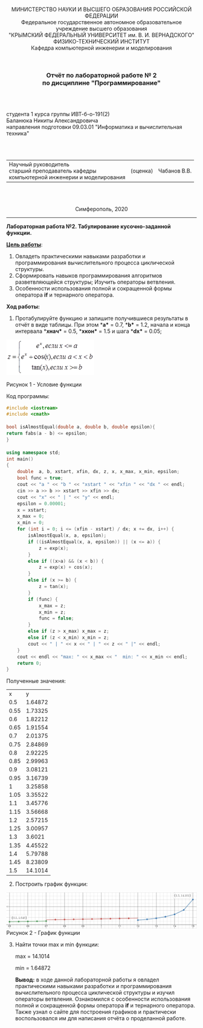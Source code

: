 <p align="center">МИНИСТЕРСТВО НАУКИ  И ВЫСШЕГО ОБРАЗОВАНИЯ РОССИЙСКОЙ ФЕДЕРАЦИИ<br>
Федеральное государственное автономное образовательное учреждение высшего образования<br>
"КРЫМСКИЙ ФЕДЕРАЛЬНЫЙ УНИВЕРСИТЕТ им. В. И. ВЕРНАДСКОГО"<br>
ФИЗИКО-ТЕХНИЧЕСКИЙ ИНСТИТУТ<br>
Кафедра компьютерной инженерии и моделирования</p>
<br>
<h3 align="center">Отчёт по лабораторной работе № 2<br> по дисциплине "Программирование"</h3>
<br><br>
<p>студента 1 курса группы ИВТ-б-о-191(2)<br>
Баланюка Никиты Александровича<br>
направления подготовки 09.03.01 "Информатика и вычислительная техника"</p>
<br><br>
<table>
<tr><td>Научный руководитель<br> старший преподаватель кафедры<br> компьютерной инженерии и моделирования</td>
<td>(оценка)</td>
<td>Чабанов В.В.</td>
</tr>
</table>
<br><br>
<p align="center">Симферополь, 2020</p>
<hr>



**Лабораторная работа №2.  Табулирование  кусочно-заданной функции.**

**<u>Цель работы</u>**:   


1. Овладеть практическими навыками разработки и программирования вычислительного процесса циклической структуры.
2. Сформировать навыков программирования алгоритмов разветвляющейся структуры; Изучить операторы ветвления. 
3. Особенности использования полной и сокращенной формы оператора **if** и тернарного оператора.

**Ход работы:**

1. Протабулируйте функцию и запишите получившиеся результаты в отчёт в виде таблицы. При этом ***a\*** = 0.7, ***b\*** = 1.2, начала и конца интервала ***хнач\*** = 0.5, ***xкон\*** = 1.5 и шага ***dx\*** = 0.05;

![](https://github.com/Nikilstaer12345/Lab/blob/master/%D0%9B%D0%B0%D0%B1%D0%BE%D1%80%D0%B0%D1%82%D0%BE%D1%80%D0%BD%D0%B0%D1%8F%20%E2%84%962/%D0%A0%D0%B8%D1%81%D1%83%D0%BD%D0%BA%D0%B8/%D0%A0%D0%B8%D1%81%D1%83%D0%BD%D0%BE%D0%BA%201%20-%20%D0%A3%D1%81%D0%BB%D0%BE%D0%B2%D0%B8%D0%B5%20%D1%84%D1%83%D0%BD%D0%BA%D1%86%D0%B8%D0%B8.png) 

Рисунок 1 - Условие функции

Код программы:

```cpp
#include <iostream>
#include <cmath>

bool isAlmostEqual(double a, double b, double epsilon){
return fabs(a - b) <= epsilon;
}

using namespace std;
int main()
{
	double  a, b, xstart, xfin, dx, z, x, x_max, x_min, epsilon;
	bool func = true;
	cout << "a " << "b " << "xstart " << "xfin " << "dx " << endl;
	cin >> a >> b >> xstart >> xfin >> dx;
	cout << "x" << " | " << "y" << endl;
	epsilon = 0.00001;
	x = xstart;
	x_max = 0;
	x_min = 0;
	for (int i = 0; i <= (xfin - xstart) / dx; x += dx, i++) {
		isAlmostEqual(x, a, epsilon);
		if ((isAlmostEqual(x, a, epsilon)) || (x <= a)) {
			z = exp(x);
		}
		else if ((x>a) && (x < b)) {
			z = exp(x) + cos(x);
		}
		else if (x >= b) {
			z = tan(x);
		}
		if (func) {
			x_max = z;
			x_min = z;
			func = false;
		}
		else if (z > x_max) x_max = z;
		else if (z < x_min) x_min = z;
		cout << " | " << x << " | " << z << " |" << endl;
	}
	cout << endl << "max: " << x_max << "  min: " << x_min << endl;
	return 0;
}
```

Полученные значения:

<table> 
 <tr>
    <td> x </td>
    <td> y </td>
    </tr> 
 <tr>
    <td> 0.5 </td>
    <td> 1.64872 </td>
    </tr> 
 <tr>
    <td> 0.55 </td>
    <td> 1.73325 </td>
    </tr> 
 <tr>
    <td> 0.6 </td>
    <td> 1.82212 </td>
    </tr> 
 <tr>
    <td> 0.65 </td>
    <td> 1.91554 </td>
    </tr> 
 <tr>
    <td> 0.7 </td>
    <td> 2.01375 </td>
    </tr> 
 <tr>
    <td> 0.75 </td>
    <td> 2.84869 </td>
    </tr>
 <tr>
    <td> 0.8 </td>
    <td> 2.92225 </td>
    </tr>
 <tr>
    <td> 0.85 </td>
    <td> 2.99963 </td>
    </tr>
 <tr>
    <td> 0.9 </td>
    <td> 3.08121 </td>
    </tr>
 <tr>
    <td> 0.95 </td>
    <td> 3.16739 </td>
    </tr>
 <tr>
    <td> 1 </td>
    <td> 3.25858 </td>
    </tr>
 <tr>
    <td> 1.05 </td>
    <td> 3.35522 </td>
    </tr>
<tr>
    <td> 1.1 </td>
    <td> 3.45776 </td>
    </tr>
 <tr>
    <td> 1.15 </td>
    <td> 3.56668 </td>
    </tr>
 <tr>
    <td> 1.2 </td>
    <td> 2.57215 </td>
    </tr>
<tr>
    <td> 1.25 </td>
    <td> 3.00957 </td>
    </tr>
 <tr>
    <td> 1.3 </td>
    <td> 3.6021 </td>
    </tr>
 <tr>
    <td> 1.35 </td>
    <td> 4.45522 </td>
    </tr>
 <tr>
    <td> 1.4 </td>
    <td> 5.79788 </td>
    </tr>
 <tr>
    <td> 1.45 </td>
    <td> 8.23809 </td>
    </tr>
 <tr>
    <td> 1.5 </td>
    <td> 14.1014 </td>
    </tr>
</table>

2. Построить график функции:

![](https://github.com/Nikilstaer12345/Lab/blob/master/%D0%9B%D0%B0%D0%B1%D0%BE%D1%80%D0%B0%D1%82%D0%BE%D1%80%D0%BD%D0%B0%D1%8F%20%E2%84%962/%D0%A0%D0%B8%D1%81%D1%83%D0%BD%D0%BA%D0%B8/%D0%A0%D0%B8%D1%81%D1%83%D0%BD%D0%BE%D0%BA%202%20-%20%D0%93%D1%80%D0%B0%D1%84%D0%B8%D0%BA%20%D1%84%D1%83%D0%BD%D0%BA%D1%86%D0%B8%D0%B8.jpg)
​																	Рисунок 2 - График функции

3. Найти точки max и min функции:

   max = 14.1014

   min = 1.64872

   **Вывод:** в ходе данной лабораторной работы я овладел практическими навыками разработки и программирования вычислительного процесса циклической структуры и изучил операторы ветвления. Ознакомился с особенности использования полной и сокращенной формы оператора **if** и тернарного оператора. Также узнал о сайте для построения графиков и практически воспользовался им для написания отчёта о проделанной работе. 
